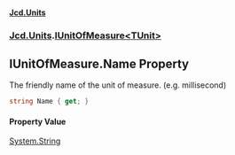 #### [Jcd.Units](index.md 'index')
### [Jcd.Units](Jcd.Units.md 'Jcd.Units').[IUnitOfMeasure&lt;TUnit&gt;](IUnitOfMeasure_TUnit_.md 'Jcd.Units.IUnitOfMeasure<TUnit>')

## IUnitOfMeasure<TUnit>.Name Property

The friendly name of the unit of measure. (e.g. millisecond)

```csharp
string Name { get; }
```

#### Property Value
[System.String](https://docs.microsoft.com/en-us/dotnet/api/System.String 'System.String')